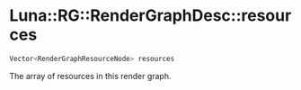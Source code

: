 # Luna::RG::RenderGraphDesc::resources

```c++
Vector<RenderGraphResourceNode> resources
```

The array of resources in this render graph. 

